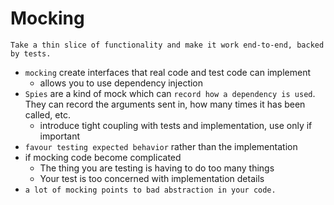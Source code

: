 # Mocking


`Take a thin slice of functionality and make it work end-to-end, backed by tests.`

- `mocking` create interfaces that real code and test code can implement
  - allows you to use dependency injection
- `Spies` are a kind of mock which can `record how a dependency is used`. They can record the arguments sent in, how many times it has been called, etc.
  - introduce tight coupling with tests and implementation, use only if important
- `favour testing expected behavior` rather than the implementation
- if mocking code become complicated
  - The thing you are testing is having to do too many things
  - Your test is too concerned with implementation details
- `a lot of mocking points to bad abstraction in your code.`
